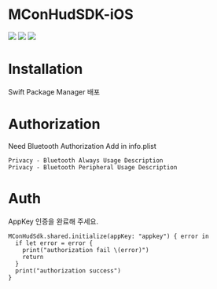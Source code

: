 # MConHudSDK-iOS
<div align="left">
  <img src="https://img.shields.io/badge/Swift-FA7343?style=flat&logo=swift&logoColor=white"/>
  <img src="https://img.shields.io/badge/version-1.0-blue.svg"/>  
  <img src="https://img.shields.io/badge/Platform-iOS-red.svg"/>  
</div>

# Installation
Swift Package Manager 배포

# Authorization
Need Bluetooth Authorization Add in info.plist

```
Privacy - Bluetooth Always Usage Description
Privacy - Bluetooth Peripheral Usage Description
```

# Auth
AppKey 인증을 완료해 주세요.

```
MConHudSdk.shared.initialize(appKey: "appkey") { error in
  if let error = error {
    print("authorization fail \(error)")
    return
  }
  print("authorization success")
}
```
